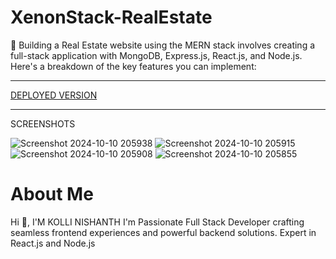 # XenonStack-RealEstate

🚀 Building a Real Estate website using the MERN stack involves creating a full-stack application with MongoDB, Express.js, React.js, and Node.js. Here's a breakdown of the key features you can implement:
<hr>
<a href="https://mern-estate-ptx2.onrender.com/"> DEPLOYED VERSION </a>
<hr>
<h>SCREENSHOTS</h>


![Screenshot 2024-10-10 205938](https://github.com/user-attachments/assets/ecce5b9c-5bb0-4353-893c-cb9922477b17)
![Screenshot 2024-10-10 205915](https://github.com/user-attachments/assets/570be142-ab8c-4037-a2df-f5c40cc943c8)
![Screenshot 2024-10-10 205908](https://github.com/user-attachments/assets/f9f59f5c-bbfd-4fab-a169-e36db1e12e4f)
![Screenshot 2024-10-10 205855](https://github.com/user-attachments/assets/e95b3044-379b-4858-a99b-a9ca92ff2104)

<h1>About Me</h1>
Hi 👋, I'M KOLLI NISHANTH
I'm Passionate Full Stack Developer crafting seamless frontend experiences and powerful backend solutions. Expert in React.js and Node.js

